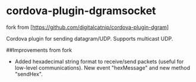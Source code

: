 # cordova-plugin-dgramsocket

fork from [https://github.com/digitalcatnip/cordova-plugin-dgram]

Cordova plugin for sending datagram/UDP. Supports multicast UDP.

##Improvements from fork
* Added hexadecimal string format to receive/send packets (useful for low-level communications). New event "hexMessage" and new method "sendHex".
